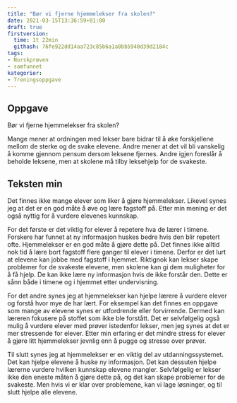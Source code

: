 ```yaml
---
title: "Bør vi fjerne hjemmelekser fra skolen?"
date: 2021-03-15T13:36:59+01:00
draft: true
firstversion:
  time: 1t 22min
  githash: 76fe922dd14aa723c85b6a1a0bb5940d39d2184c
tags:
- Norskprøven
- samfunnet
kategorier:
- Treningsoppgave
---
```


## Oppgave
Bør vi fjerne hjemmelekser fra skolen?

Mange mener at ordningen med lekser bare bidrar til å øke forskjellene mellom de sterke og de svake elevene. Andre mener at det vil bli vanskelig å komme gjennom pensum dersom leksene fjernes. Andre igjen foreslår å beholde leksene, men at skolene må tilby leksehjelp for de svakeste.

## Teksten min
Det finnes ikke mange elever som liker å gjøre hjemmelekser. Likevel synes jeg at det er en god måte å øve og lære fagstoff på. Etter min mening er det også nyttig for å vurdere elevenes kunnskap.  

For det første er det viktig for elever å repetere hva de lærer i timene. Forskere har funnet at ny informasjon huskes bedre hvis den blir repetert ofte. Hjemmelekser er en god måte å gjøre dette på. Det finnes ikke alltid nok tid å lære bort fagstoff flere ganger til elever i timene. Derfor er det lurt at elevene kan jobbe med fagstoff i hjemmet. Riktignok kan lekser skape problemer for de svakeste elevene, men skolene kan gi dem muligheter for å få hjelp. De kan ikke lære ny informasjon hvis de ikke forstår den. Dette er sånn både i timene og i hjemmet etter undervisning.

For det andre synes jeg at hjemmelekser kan hjelpe lærere å vurdere elever og forstå hvor mye de har lært. For eksempel kan det finnes en oppgave som mange av elevene synes er utfordrende eller forvirrende. Dermed kan læreren fokusere på stoffet som ikke ble forstått. Det er selvfølgelig også mulig å vurdere elever med prøver istedenfor lekser, men jeg synes at det er mer stressende for elever. Etter min erfaring er det mindre stress for elever å gjøre litt hjemmelekser jevnlig enn å pugge og stresse over prøver.

Til slutt synes jeg at hjemmelekser er en viktig del av utdanningssystemet. Det kan hjelpe elevene å huske ny informasjon. Det kan dessuten hjelpe lærerne vurdere hvilken kunnskap elevene mangler. Selvfølgelig er lekser ikke den eneste måten å gjøre dette på, og det kan skape problemer for de svakeste. Men hvis vi er klar over problemene, kan vi lage løsninger, og til slutt hjelpe alle elevene.

